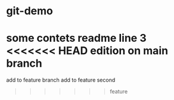 # git-demo
some contets
readme line 3
<<<<<<< HEAD
edition on main branch
=======
add to feature branch
add to feature second
>>>>>>> feature
